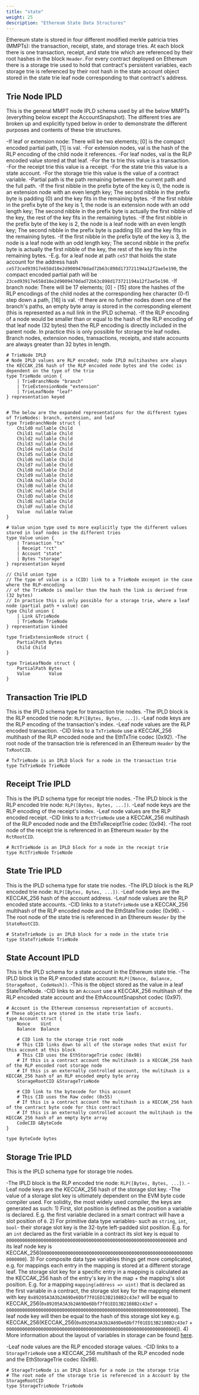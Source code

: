 ```yaml
---
title: "state"
weight: 25
description: "Ethereum State Data Structures"
---
```


Ethereum state is stored in four different modified merkle patricia tries (MMPTs): the transaction, receipt, state, and storage tries.
At each block there is one transaction, receipt, and state trie which are referenced by their root hashes in the block `Header`. For every contract
deployed on Ethereum there is a storage trie used to hold that contract's persistent variables, each storage trie is referenced by their root hash
in the state account object stored in the state trie leaf node corresponding to that contract's address.

## Trie Node IPLD

This is the general MMPT node IPLD schema used by all the below MMPTs (everything below
except the AccountSnapshot). The different tries are broken up and explicitly typed below in order to demonstrate the
different purposes and contents of these trie structures.

-If leaf or extension node: There will be two elements; [0] is the compact encoded partial path, [1] is val.
    -For extension nodes, val is the hash of the RLP encoding of the child node it references.
    -For leaf nodes, val is the RLP encoded value stored at that leaf.
      -For the tx trie this value is a transaction.
      -For the receipt trie this value is a receipt.
      -For the state trie this value is a state account.
      -For the storage trie this value is the value of a contract variable.
    -Partial path is the path remaining between the current path and the full path.
      -If the first nibble in the prefix byte of the key is 0, the node is an extension node with an even length key; The second nibble in the prefix byte is padding (0) and the key fits in the remaining bytes.
      -If the first nibble in the prefix byte of the key is 1, the node is an extension node with an odd length key; The second nibble in the prefix byte is actually the first nibble of the key, the rest of the key fits in the remaining bytes.
      -If the first nibble in the prefix byte of the key is 2, the node is a leaf node with an even length key; The second nibble in the prefix byte is padding (0) and the key fits in the remaining bytes.
      -If the first nibble in the prefix byte of the key is 3, the node is a leaf node with an odd length key; The second nibble in the prefix byte is actually the first nibble of the key, the rest of the key fits in the remaining bytes.
        -E.g. for a leaf node at path `ce57` that holds the state account for the address hash `ce573ced93917e658d10e2d9009470dad72b63c898d173721194a12f2ae5e190`,
      the compact encoded partial path will be `23ced93917e658d10e2d9009470dad72b63c898d173721194a12f2ae5e190`.
-If branch node: There will be 17 elements; [0] - [15] store the hashes of the RLP encodings of the child nodes at the corresponding hex character (0-f) step down a path, [16] is val.
    -If there are no further nodes down one of the branch's paths, an empty byte array is stored in the corresponding element (this is represented as a null link in the IPLD schema).
-If the RLP encoding of a node would be smaller than or equal to the hash of the RLP encoding of that leaf node (32 bytes) then
  the RLP encoding is directly included in the parent node. In practice this is only possible for storage trie leaf nodes. Branch nodes,
  extension nodes, transactions, receipts, and state accounts are always greater than 32 bytes in length.

```ipldsch
# TrieNode IPLD
# Node IPLD values are RLP encoded; node IPLD multihashes are always the KECCAK_256 hash of the RLP encoded node bytes and the codec is dependent on the type of the trie
type TrieNode union {
    | TrieBranchNode "branch"
    | TrieExtensionNode "extension"
    | TrieLeafNode "leaf"
} representation keyed


# The below are the expanded representations for the different types of TrieNodes: branch, extension, and leaf
type TrieBranchNode struct {
    Child0 nullable Child
    Child1 nullable Child
    Child2 nullable Child
    Child3 nullable Child
    Child4 nullable Child
    Child5 nullable Child
    Child6 nullable Child
    Child7 nullable Child
    Child8 nullable Child
    Child9 nullable Child
    ChildA nullable Child
    ChildB nullable Child
    ChildC nullable Child
    ChildD nullable Child
    ChildE nullable Child
    ChildF nullable Child
    Value  nullable Value
}

# Value union type used to more explicitly type the different values stored in leaf nodes in the different tries
type Value union {
    | Transaction "tx"
    | Receipt "rct"
    | Account "state"
    | Bytes "storage"
} representation keyed

// Child union type
// The type of value is a (CID) link to a TrieNode excepnt in the case where the RLP-encoding
// of the TrieNode is smaller than the hash the link is derived from (32 bytes)
// In practice this is only possible for a storage trie, where a leaf node (partial path + value) can
type Child union {
    | Link &TrieNode
    | TrieNode TrieNode
} representation kinded

type TrieExtensionNode struct {
    PartialPath Bytes
    Child Child
}

type TrieLeafNode struct {
    PartialPath Bytes
    Value       Value
}
```

## Transaction Trie IPLD

This is the IPLD schema type for transaction trie nodes.
-The IPLD block is the RLP encoded trie node: `RLP([Bytes, Bytes, ...])`.
-Leaf node keys are the RLP encoding of the transaction's index.
-Leaf node values are the RLP encoded transaction.
-CID links to a `TxTrieNode` use a KECCAK_256 multihash of the RLP encoded node and the EthTxTrie codec (0x92).
-The root node of the transaction trie is referenced in an Ethereum `Header` by the `TxRootCID`.

```ipldsch
# TxTrieNode is an IPLD block for a node in the transaction trie
type TxTrieNode TrieNode
```

## Receipt Trie IPLD

This is the IPLD schema type for receipt trie nodes.
-The IPLD block is the RLP encoded trie node: `RLP([Bytes, Bytes, ...])`.
-Leaf node keys are the RLP encoding of the receipt's index.
-Leaf node values are the RLP encoded receipt.
-CID links to a `RctTrieNode` use a KECCAK_256 multihash of the RLP encoded node and the EthTxReceiptTrie codec (0x94).
-The root node of the receipt trie is referenced in an Ethereum `Header` by the `RctRootCID`.

```ipldsch
# RctTrieNode is an IPLD block for a node in the receipt trie
type RctTrieNode TrieNode
```

## State Trie IPLD

This is the IPLD schema type for state trie nodes.
-The IPLD block is the RLP encoded trie node: `RLP([Bytes, Bytes, ...])`.
-Leaf node keys are the KECCAK_256 hash of the account address.
-Leaf node values are the RLP encoded state accounts.
-CID links to a `StateTrieNode` use a KECCAK_256 multihash of the RLP encoded node and the EthStateTrie codec (0x96).
-The root node of the state trie is referenced in an Ethereum `Header` by the `StateRootCID`.

```ipldsch
# StateTrieNode is an IPLD block for a node in the state trie
type StateTrieNode TrieNode
```

## State Account IPLD

This is the IPLD schema for a state account in the Ethereum state trie.
-The IPLD block is the RLP encoded state account: `RLP([Nonce, Balance, StorageRoot, CodeHash])`.
  -This is the object stored as the value in a leaf StateTrieNode.
-CID links to an `Account` use a KECCAK_256 multihash of the RLP encoded state account and the EthAccountSnapshot codec (0x97).

```ipldsch
# Account is the Ethereum consensus representation of accounts.
# These objects are stored in the state trie leafs.
type Account struct {
    Nonce    Uint
    Balance  Balance

    # CID link to the storage trie root node
    # This CID links down to all of the storage nodes that exist for this account at this block
    # This CID uses the EthStorageTrie codec (0x98)
    # If this is a contract account the multihash is a KECCAK_256 hash of the RLP encoded root storage node
    # If this is an externally controlled account, the multihash is a KECCAK_256 hash of an RLP encoded empty byte array
    StorageRootCID &StorageTrieNode

    # CID link to the bytecode for this account
    # This CID uses the Raw codec (0x55)
    # If this is a contract account the multihash is a KECCAK_256 hash of the contract byte code for this contract
    # If this is an externally controlled account the multihash is the KECCAK_256 hash of an empty byte array
    CodeCID &ByteCode
}

type ByteCode bytes
```

## Storage Trie IPLD

This is the IPLD schema type for storage trie nodes.

-The IPLD block is the RLP encoded trie node: `RLP([Bytes, Bytes, ...])`.
-Leaf node keys are the KECCAK_256 hash of the storage slot key.
-The value of a storage slot key is ultimately dependent on the EVM byte code compiler used.
For solidity, the most widely used compiler, the keys are generated as such:
    1) First, slot position is defined as the position a variable is declared. E.g. the first variable declared in a smart contract
   will have a slot position of `0`.
    2) For primitive data type variables- such as `string`, `int`, `bool`- their storage slot key is the 32-byte left-padded slot position.
   E.g. for an `int` declared as the first variable in a contract its slot key is equal to `0000000000000000000000000000000000000000000000000000000000000000`
   and its leaf node key is KECCAK_256(`0000000000000000000000000000000000000000000000000000000000000000`).
    3) For composite data type variables things get more complicated, e.g. for mappings each entry in the mapping is stored at a different storage leaf. The storage slot key for a specific entry in a mapping is
      calculated as the KECCAK_256 hash of the entry's key in the map + the mapping's slot position. E.g. for a mapping `mapping(address => uint)` that is declared
      as the first variable in a contract, the storage slot key for the mapping element with key `0x89205A3A3b2A69De6Dbf7f01ED13B2108B2c43e7` will be equal to
      KECCAK_256(`0x89205A3A3b2A69De6Dbf7f01ED13B2108B2c43e7` + `0000000000000000000000000000000000000000000000000000000000000000`). The leaf node key will then be equal
      to the hash of this storage slot key e.g. KECCAK_256(KECCAK_256(`0x89205A3A3b2A69De6Dbf7f01ED13B2108B2c43e7` + `0000000000000000000000000000000000000000000000000000000000000000`)).
    4) More information about the layout of variables in storage can be found [here](https://docs.soliditylang.org/en/v0.6.8/internals/layout_in_storage.html).

-Leaf node values are the RLP encoded storage values.
-CID links to a `StorageTrieNode` use a KECCAK_256 multihash of the RLP encoded node and the EthStorageTrie codec (0x98).

```ipldsch
# StorageTrieNode is an IPLD block for a node in the storage trie
# The root node of the storage trie is referenced in a Account by the StorageRootCID
type StorageTrieNode TrieNode
```
